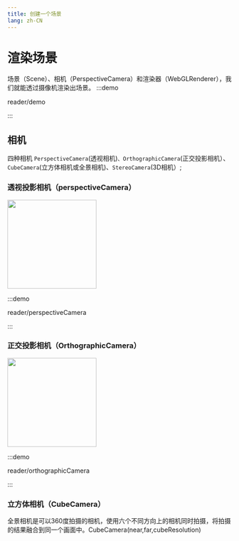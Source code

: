 ```yaml
---
title: 创建一个场景
lang: zh-CN
---
```


# 渲染场景

场景（Scene）、相机（PerspectiveCamera）和渲染器（WebGLRenderer），我们就能透过摄像机渲染出场景。
:::demo

reader/demo

:::
## 相机
四种相机  `PerspectiveCamera`(透视相机)`、OrthographicCamera`(正交投影相机）、`CubeCamera`(立方体相机或全景相机)、`StereoCamera`(3D相机）;

### 透视投影相机（perspectiveCamera）
<ElRow>
  <img src="/images/three/camera_space.png" style="height: 200px;"/>
</ElRow>

:::demo

reader/perspectiveCamera

:::
### 正交投影相机（OrthographicCamera）
<ElRow>
  <img src="/images/three/ortho.jpg" style="height: 200px;"/>
</ElRow>

:::demo

reader/orthographicCamera

:::

### 立方体相机（CubeCamera）
全景相机是可以360度拍摄的相机，使用六个不同方向上的相机同时拍摄，将拍摄的结果融合到同一个画面中。CubeCamera(near,far,cubeResolution)

